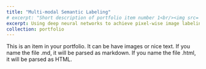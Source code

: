 ```yaml
---
title: "Multi-modal Semantic Labeling"
# excerpt: "Short description of portfolio item number 1<br/><img src='/images/500x300.png'>"
excerpt: Using deep neural networks to achieve pixel-wise image labeling task. 
collection: portfolio
---
```


This is an item in your portfolio. It can be have images or nice text. If you name the file .md, it will be parsed as markdown. If you name the file .html, it will be parsed as HTML. 
